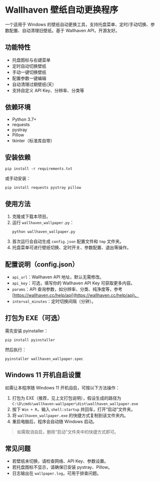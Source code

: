 # Wallhaven 壁纸自动更换程序

一个适用于 Windows 的壁纸自动更换工具，支持托盘菜单、定时/手动切换、参数配置、自动清理旧壁纸。基于 Wallhaven API，开源友好。

## 功能特性
- 托盘图标与右键菜单
- 定时自动切换壁纸
- 手动一键切换壁纸
- 配置参数一键编辑
- 自动清理过期壁纸(天）
- 支持自定义 API Key、分辨率、分类等

## 依赖环境
- Python 3.7+
- requests
- pystray
- Pillow
- tkinter（标准库自带）

## 安装依赖
```shell
pip install -r requirements.txt
```
或手动安装：
```shell
pip install requests pystray pillow
```

## 使用方法
1. 克隆或下载本项目。
2. 运行 `wallhaven_wallpaper.py`：
   ```shell
   python wallhaven_wallpaper.py
   ```
3. 首次运行会自动生成 `config.json` 配置文件和 `tmp` 文件夹。
4. 托盘菜单可进行壁纸切换、定时开关、参数配置、退出等操作。

## 配置说明（config.json）
- `api_url`：Wallhaven API 地址，默认无需修改。
- `api_key`：可选，填写你的 Wallhaven API Key 可获取更多内容。
- `params`：API 查询参数，如分辨率、分类、纯净度等，参考 [https://wallhaven.cc/help/api](https://wallhaven.cc/help/api)。
- `interval_minutes`：定时切换间隔（分钟）。

## 打包为 EXE（可选）
需先安装 pyinstaller：
```shell
pip install pyinstaller
```
然后执行：
```shell
pyinstaller wallhaven_wallpaper.spec
```

## Windows 11 开机自启设置

如需让本程序随 Windows 11 开机自启，可按以下方法操作：

1. 打包为 EXE（推荐，见上文打包说明），假设生成的路径为 `C:\D\cmds\wallhaven-wallpaper\dist\wallhaven_wallpaper.exe`
2. 按下 `Win + R`，输入 `shell:startup` 并回车，打开“启动”文件夹。
3. 将 `wallhaven_wallpaper.exe` 的快捷方式复制到该文件夹内。
4. 重启电脑后，程序会自动随 Windows 启动。

> 如需取消自启，删除“启动”文件夹中的快捷方式即可。

## 常见问题
- 若壁纸未切换，请检查网络、API Key、参数设置。
- 若托盘图标不显示，请确保已安装 pystray、Pillow。
- 日志输出在 `wallpaper.log`，可用于排查问题。
